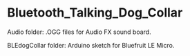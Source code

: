 # Bluetooth_Talking_Dog_Collar

Audio folder: .OGG files for Audio FX sound board.

BLEdogCollar folder: Arduino sketch for Bluefruit LE Micro.
